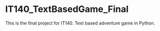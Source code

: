 # IT140_TextBasedGame_Final

This is the final project for IT140. Text based adventure game in Python.
